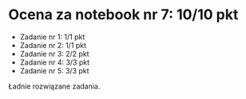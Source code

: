 # Ocena za notebook nr 7: 10/10 pkt
* Zadanie nr 1: 1/1 pkt
* Zadanie nr 2: 1/1 pkt
* Zadanie nr 3: 2/2 pkt
* Zadanie nr 4: 3/3 pkt
* Zadanie nr 5: 3/3 pkt

Ładnie rozwiązane zadania.
